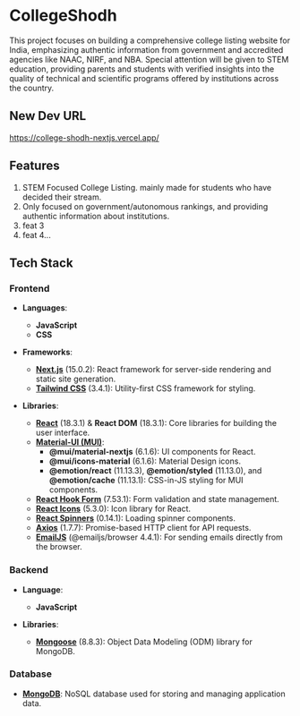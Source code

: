 # CollegeShodh
This project focuses on building a comprehensive college listing website for India, emphasizing authentic information from government and accredited agencies like NAAC, NIRF, and NBA. Special attention will be given to STEM education, providing parents and students with verified insights into the quality of technical and scientific programs offered by institutions across the country.

## New Dev URL

https://college-shodh-nextjs.vercel.app/ 

## Features
1. STEM Focused College Listing. mainly made for students who have decided their stream. 
2. Only focused on government/autonomous rankings, and providing authentic information about institutions.
3. feat 3
4. feat 4... 

## Tech Stack

### Frontend
- **Languages**:  
  - **JavaScript**  
  - **CSS**

- **Frameworks**:  
  - **[Next.js](https://nextjs.org/)** (15.0.2): React framework for server-side rendering and static site generation.  
  - **[Tailwind CSS](https://tailwindcss.com/)** (3.4.1): Utility-first CSS framework for styling.

- **Libraries**:  
  - **[React](https://reactjs.org/)** (18.3.1) & **React DOM** (18.3.1): Core libraries for building the user interface.  
  - **[Material-UI (MUI)](https://mui.com/)**:  
    - **@mui/material-nextjs** (6.1.6): UI components for React.  
    - **@mui/icons-material** (6.1.6): Material Design icons.  
    - **@emotion/react** (11.13.3), **@emotion/styled** (11.13.0), and **@emotion/cache** (11.13.1): CSS-in-JS styling for MUI components.  
  - **[React Hook Form](https://react-hook-form.com/)** (7.53.1): Form validation and state management.  
  - **[React Icons](https://react-icons.github.io/react-icons/)** (5.3.0): Icon library for React.  
  - **[React Spinners](https://www.npmjs.com/package/react-spinners)** (0.14.1): Loading spinner components.  
  - **[Axios](https://axios-http.com/)** (1.7.7): Promise-based HTTP client for API requests.  
  - **[EmailJS](https://www.emailjs.com/)** (@emailjs/browser 4.4.1): For sending emails directly from the browser.

### Backend
- **Language**:  
  - **JavaScript**  

- **Libraries**:  
  - **[Mongoose](https://mongoosejs.com/)** (8.8.3): Object Data Modeling (ODM) library for MongoDB.

### Database
- **[MongoDB](https://www.mongodb.com/)**: NoSQL database used for storing and managing application data.
